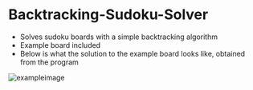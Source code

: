 # Backtracking-Sudoku-Solver
- Solves sudoku boards with a simple backtracking algorithm
- Example board included
- Below is what the solution to the example board looks like, obtained from the program

![exampleimage](https://user-images.githubusercontent.com/83842735/171942283-820ff337-2f23-44aa-b7cd-5758d72e5dd7.png)
